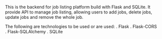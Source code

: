 This is the backend for job listing platform build with Flask and SQLite. It provide API to manage job listing, allowing users to add jobs, delete jobs, update jobs and remove the whole job.

The following are technologies to be used or are used:
. Flask
. Flask-CORS
. Flask-SQLAlchemy
. SQLite
